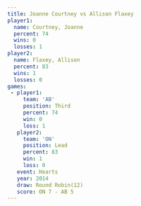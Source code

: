 ```yaml
---
title: Joanne Courtney vs Allison Flaxey
player1:                
  name: Courtney, Joanne
  percent: 74           
  wins: 0               
  losses: 1             
player2:                
  name: Flaxey, Allison 
  percent: 83           
  wins: 1               
  losses: 0             
games:
 - player1:         
     team: 'AB'     
     position: Third
     percent: 74    
     win: 0         
     loss: 1        
   player2:        
     team: 'ON'    
     position: Lead
     percent: 83   
     win: 1        
     loss: 0       
   event: Hearts        
   year: 2014           
   draw: Round Robin(12)
   score: ON 7 - AB 5   
---
```

